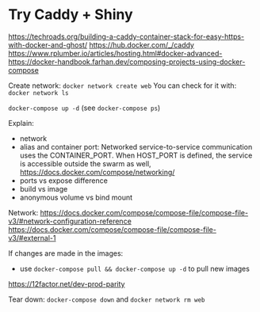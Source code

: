 # Try Caddy + Shiny

https://techroads.org/building-a-caddy-container-stack-for-easy-https-with-docker-and-ghost/
https://hub.docker.com/_/caddy
https://www.rplumber.io/articles/hosting.html#docker-advanced-
https://docker-handbook.farhan.dev/composing-projects-using-docker-compose

Create network: `docker network create web`
You can check for it with: `docker network ls`

`docker-compose up -d` (see `docker-compose ps`)

Explain:

- network
- alias and container port: Networked service-to-service communication uses the CONTAINER_PORT. When HOST_PORT is defined, the service is accessible outside the swarm as well, https://docs.docker.com/compose/networking/
- ports vs expose difference
- build vs image
- anonymous volume vs bind mount

Network: https://docs.docker.com/compose/compose-file/compose-file-v3/#network-configuration-reference
https://docs.docker.com/compose/compose-file/compose-file-v3/#external-1

If changes are made in the images:

- use `docker-compose pull && docker-compose up -d` to pull new images

https://12factor.net/dev-prod-parity

Tear down: `docker-compose down` and `docker network rm web`
